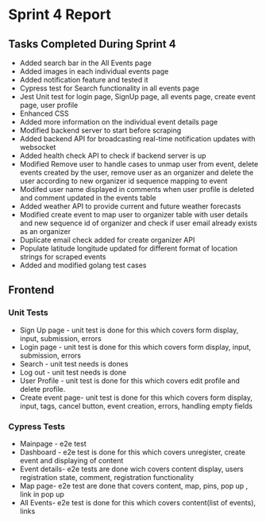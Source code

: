 <h1>Sprint 4 Report</h1>

<h2>Tasks Completed During Sprint 4</h2>
<ul>
  <li>Added search bar in the All Events page</li>
  <li>Added images in each individual events page</li>
  <li>Added notification feature and tested it </li>
  <li>Cypress test for Search functionality in all events page</li>
  <li>Jest Unit test for login page, SignUp page, all events page, create event page, user profile</li>
  <li>Enhanced CSS</li>
  <li>Added more information on the individual event details page</li>
  <li>Modified backend server to start before scraping</li>
  <li>Added backend API for broadcasting real-time notification updates with websocket</li>
  <li>Added health check API to check if backend server is up</li>
  <li>Modified Remove user to handle cases to unmap user from event, delete events created by the user, remove user as an organizer and delete the user according to new organizer id sequence mapping to event</li>
  <li>Modifed user name displayed in comments when user profile is deleted and comment updated in the events table</li>
  <li>Added weather API to provide current and future weather forecasts</li>
  <li>Modified create event to map user to organizer table with user details and new sequence id of organizer and check if user email already exists as an organizer</li>
<li>Duplicate email check added for create organizer API</li>
<li>Populate latitude longitude updated for different format of location strings for scraped events</li>
<li>Added and modified golang test cases</li>
  

</ul>

<h2>Frontend</h2>

<h3>Unit Tests</h3>
<ul>
  <li>Sign Up page - unit test is done for this which covers form display, input, submission, errors</li>
  <li>Login page - unit test is done for this which covers form display, input, submission, errors</li>
  <li>Search - unit test needs is dones</li>
  <li>Log out - unit test needs is done</li>
  <li>User Profile - unit test is done for this which covers edit profile and delete profile.</li>
  <li>Create event page- unit test is done for this which covers form display, input, tags, cancel button, event creation, errors, handling empty fields  </li>
</ul>

<h3>Cypress Tests</h3>
<ul>
  <li>Mainpage - e2e test</li>
  <li>Dashboard - e2e test is done for this which covers unregister, create event and displaying of content</li>
  <li>Event details- e2e tests are done wich covers content display, users registration state, comment, registration functionality</li>
  <li>Map page- e2e test are done that covers content, map, pins, pop up , link in pop up</li>
  <li>All Events- e2e test is done for this which covers content(list of events), links</li>
</ul>
